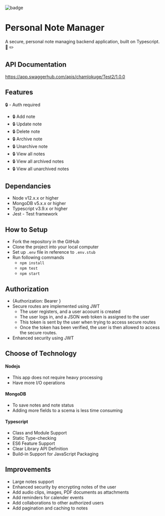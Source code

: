 ![badge](https://action-badges.now.sh/chamlokuge/thirdfort?action=build)

# Personal Note Manager

A secure, personal note managing backend application, built on Typescript. 📔 ✏️  

## API Documentation
https://app.swaggerhub.com/apis/chamlokuge/Test2/1.0.0

## Features

🔒 - Auth required

- 🔒 Add note
- 🔒 Update note
- 🔒 Delete note
- 🔒 Archive note
- 🔒 Unarchive note
- 🔒 View all notes
- 🔒 View all archived notes  
- 🔒 View all unarchived notes

## Dependancies
- Node v12.x.x or higher   
- MongoDB v5.x.x or higher  
- Typescript v3.9.x or higher  
- Jest - Test framework

## How to Setup

- Fork the repository in the GitHub
- Clone the project into your local computer  
- Set up `.env` file in reference to `.env.stub`  
- Run following commands
    - `npm install`
    - `npm test`
    - `npm start`  
    
## Authorization  
   
- {Authorization: Bearer <Replace with jwt token>}  
- Secure routes are implemented using JWT  
    - The user registers, and a user acoount is created  
    - The user logs in, and a JSON web token is assigned to the user  
    - This token is sent by the user when trying to access secure routes  
    - Once the token has been verified, the user is then allowed to access the secure         routes.  
- Enhanced security using JWT  
    
 ##  Choose of Technology  
 
 #### Nodejs  
 - This app does not require heavy processing   
 - Have more I/O operations  
  
 #### MongoDB  
 - To save notes and note status     
 - Adding more fields to a scema is less time consuming  
   
 #### Typescript  
 - Class and Module Support  
 - Static Type-checking  
 - ES6 Feature Support    
 - Clear Library API Definition  
 - Build-in Support for JavaScript Packaging     

 ##  Improvements  
   
 - Large notes support  
 - Enhanced security by encrypting notes of the user  
 - Add audio clips, images, PDF documents as attachments  
 - Add reminders for calender events  
 - Add collaborations to other authorized users  
 - Add pagination and caching to notes  
